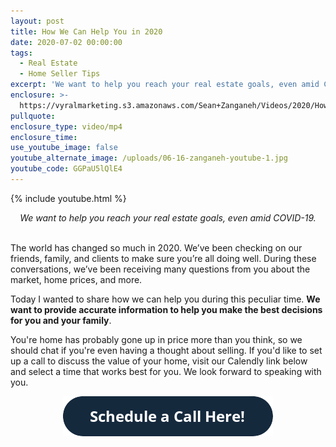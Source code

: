 ```yaml
---
layout: post
title: How We Can Help You in 2020
date: 2020-07-02 00:00:00
tags:
  - Real Estate
  - Home Seller Tips
excerpt: 'We want to help you reach your real estate goals, even amid COVID-19.'
enclosure: >-
  https://vyralmarketing.s3.amazonaws.com/Sean+Zanganeh/Videos/2020/How+We+Can+Help+You+in+2020.mp4
pullquote:
enclosure_type: video/mp4
enclosure_time:
use_youtube_image: false
youtube_alternate_image: /uploads/06-16-zanganeh-youtube-1.jpg
youtube_code: GGPaU5lQlE4
---
```


{% include youtube.html %}

<center><em>We want to help you reach your real estate goals, even amid COVID-19.</em></center>

<br>The world has changed so much in 2020. We’ve been checking on our friends, family, and clients to make sure you’re all doing well. During these conversations, we’ve been receiving many questions from you about the market, home prices, and more.

Today I wanted to share how we can help you during this peculiar time. **We want to provide accurate information to help you make the best decisions for you and your family**.

You're home has probably gone up in price more than you think, so we should chat if you're even having a thought about selling. If you'd like to set up a call to discuss the value of your home, visit our Calendly link below and select a time that works best for you. We look forward to speaking with you.

<div style="text-align: center;"><a target="_blank" rel="noopener" href="https://calendly.com/seanzanganeh/home-valuation-consultation"><img alt="" width="336" height="64" src="/uploads/button-schedule-a-call-here.png" /> </a></div>